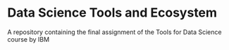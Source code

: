 # Data Science Tools and Ecosystem
A repository containing the final assignment of the Tools for Data Science course by IBM
